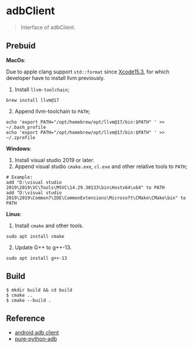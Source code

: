 # adbClient
> Interface of adbClient.



## Prebuid

**MacOs**:

Due to apple clang support `std::format` since [Xcode15.3](https://developer.apple.com/xcode/cpp/), for which developer have to install llvm previously.

1. Install `llvm-toolchain`;

```shell
brew install llvm@17  
```

2. Append llvm-toolchain to `PATH`;

```shell
echo 'export PATH="/opt/homebrew/opt/llvm@17/bin:$PATH" ' >> ~/.bash_profile
echo 'export PATH="/opt/homebrew/opt/llvm@17/bin:$PATH" ' >> ~/.zprofile
```



**Windows**:

1. Install visual studio 2019 or later.
2. Append visual studio `cmake.exe`, `cl.exe` and other relative tools to `PATH`;

```shell
# Example:
add "D:\visual studio 2019\2019\VC\Tools\MSVC\14.29.30133\bin\Hostx64\x64" to PATH
add "D:\visual studio 2019\2019\Common7\IDE\CommonExtensions\Microsoft\CMake\CMake\bin" to PATH
```



**Linux**:

1. Install `cmake` and other tools.

```shell
sudo apt install cmake
```

2. Update G++ to g++-13.

```shell
sudo apt install g++-13
```



## Build

```shell
$ mkdir build && cd build
$ cmake ..
$ cmake --build .

```







## Reference

- [android adb client](https://cs.android.com/android/platform/superproject/main/+/main:packages/modules/adb/client/commandline.cpp;drc=d9b830ce29ee2d2534f48a698696966af52a540c;l=1501)
- [pure-python-adb](https://github.com/Swind/pure-python-adb)